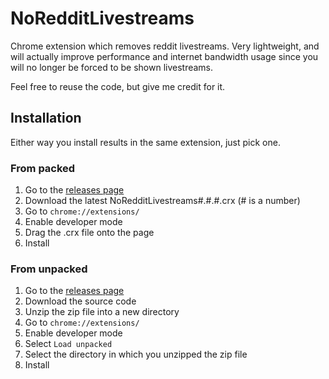 # NoRedditLivestreams
Chrome extension which removes reddit livestreams.
Very lightweight, and will actually improve performance and internet bandwidth usage since you will no longer be forced to be shown livestreams.

Feel free to reuse the code, but give me credit for it.

## Installation
Either way you install results in the same extension, just pick one.

### From packed
1. Go to the [releases page](https://github.com/DeathDragon7050/NoRedditLivestreams/releases/)
2. Download the latest NoRedditLivestreams#.#.#.crx (# is a number)
3. Go to `chrome://extensions/`
4. Enable developer mode
5. Drag the .crx file onto the page
6. Install

### From unpacked
1. Go to the [releases page](https://github.com/DeathDragon7050/NoRedditLivestreams/releases/)
2. Download the source code
3. Unzip the zip file into a new directory
5. Go to `chrome://extensions/`
6. Enable developer mode
7. Select `Load unpacked`
8. Select the directory in which you unzipped the zip file
9. Install
